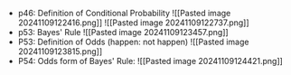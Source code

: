 - p46: Definition of Conditional Probability
![[Pasted image 20241109122416.png]]
![[Pasted image 20241109122737.png]]
- p53: Bayes' Rule
![[Pasted image 20241109123457.png]]
- P53: Definition of Odds (happen: not happen)
![[Pasted image 20241109123815.png]]
- P54: Odds form of Bayes' Rule:
![[Pasted image 20241109124421.png]]
